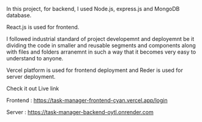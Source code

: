 
In this project, for backend, I used Node.js, express.js and MongoDB database. 

React.js is used for frontend. 

I followed industrial standard of project developemnt and deployemnt be it dividing the code in smaller and reusable segments and components along with files and folders arranemnt in such a way that it becomes very easy to 
understand to anyone.

Vercel platform is used for frontend deployment and Reder is used for server deployment.


Check it out Live link  

Frontend : https://task-manager-frontend-cyan.vercel.app/login

Server : https://task-manager-backend-oytl.onrender.com


